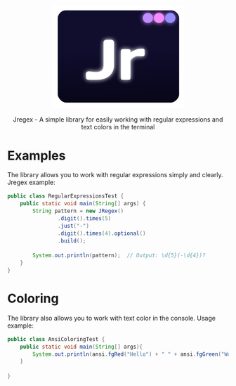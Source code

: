 <div align="center">
  <img src="icon.png" width="300">

Jregex - A simple library for easily working with regular expressions and text colors in the terminal
</div>

# Examples
The library allows you to work with regular expressions simply and clearly.
Jregex example:


```java
public class RegularExpressionsTest {
    public static void main(String[] args) {
        String pattern = new JRegex()
                .digit().times(5)
                .just("-")
                .digit().times(4).optional()
                .build();

        System.out.println(pattern);  // Output: \d{5}(-\d{4})?
    }
}
```

# Coloring
The library also allows you to work with text color in the console. Usage example:

```java
public class AnsiColoringTest {
    public static void main(String[] args){
        System.out.println(ansi.fgRed("Hello") + " " + ansi.fgGreen("World"));
    }

}
```